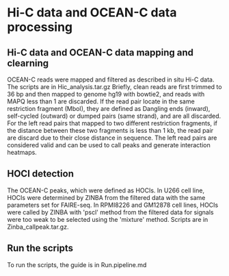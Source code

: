 # Hi-C data and OCEAN-C data processing

## Hi-C data and OCEAN-C data mapping and clearning
OCEAN-C reads were mapped and filtered as described in situ Hi-C data. The scripts are in Hic_analysis.tar.gz
Briefly, clean reads are first trimmed to 36 bp and then mapped to genome hg19 with bowtie2, and reads with MAPQ less than 1 are discarded. If the read pair locate in the same restriction fragment (MboI), they are defined as Dangling ends (inward), self-cycled (outward) or dumped pairs (same strand), and are all discarded. For the left read pairs that mapped to two different restriction fragments, if the distance between these two fragments is less than 1 kb, the read pair are discard due to their close distance in sequence. The left read pairs are considered valid and can be used to call peaks and generate interaction heatmaps. 

## HOCI detection 
The OCEAN-C peaks, which were defined as HOCIs. 
In U266 cell line, HOCIs were determined by ZINBA from the filtered data with the same parameters set for FAIRE-seq. 
In RPMI8226 and GM12878 cell lines, HOCIs were called by ZINBA with 'pscl' method from the filtered data for signals were too weak to be selected using the 'mixture' method.  Scripts are in Zinba_callpeak.tar.gz. 

## Run the scripts
To run the scripts, the guide is in Run.pipeline.md

